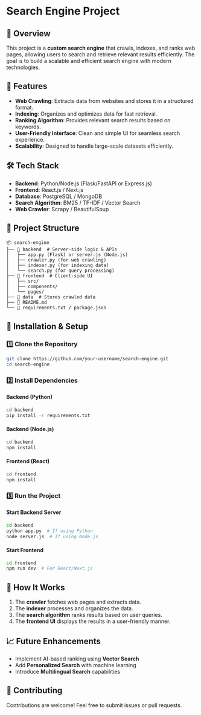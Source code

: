 # Search Engine Project

## 📌 Overview
This project is a **custom search engine** that crawls, indexes, and ranks web pages, allowing users to search and retrieve relevant results efficiently. The goal is to build a scalable and efficient search engine with modern technologies.

## 🚀 Features
- **Web Crawling**: Extracts data from websites and stores it in a structured format.
- **Indexing**: Organizes and optimizes data for fast retrieval.
- **Ranking Algorithm**: Provides relevant search results based on keywords.
- **User-Friendly Interface**: Clean and simple UI for seamless search experience.
- **Scalability**: Designed to handle large-scale datasets efficiently.

## 🛠️ Tech Stack
- **Backend**: Python/Node.js (Flask/FastAPI or Express.js)
- **Frontend**: React.js / Next.js
- **Database**: PostgreSQL / MongoDB
- **Search Algorithm**: BM25 / TF-IDF / Vector Search
- **Web Crawler**: Scrapy / BeautifulSoup

## 📂 Project Structure
```
📦 search-engine
├── 📂 backend  # Server-side logic & APIs
│   ├── app.py (Flask) or server.js (Node.js)
│   ├── crawler.py (for web crawling)
│   ├── indexer.py (for indexing data)
│   └── search.py (for query processing)
├── 📂 frontend  # Client-side UI
│   ├── src/
│   ├── components/
│   └── pages/
├── 📂 data  # Stores crawled data
├── 📜 README.md
└── 📜 requirements.txt / package.json
```

## 🔧 Installation & Setup
### 1️⃣ Clone the Repository
```bash
git clone https://github.com/your-username/search-engine.git
cd search-engine
```

### 2️⃣ Install Dependencies
#### Backend (Python)
```bash
cd backend
pip install -r requirements.txt
```
#### Backend (Node.js)
```bash
cd backend
npm install
```
#### Frontend (React)
```bash
cd frontend
npm install
```

### 3️⃣ Run the Project
#### Start Backend Server
```bash
cd backend
python app.py  # If using Python
node server.js  # If using Node.js
```
#### Start Frontend
```bash
cd frontend
npm run dev  # For React/Next.js
```

## 📌 How It Works
1. The **crawler** fetches web pages and extracts data.
2. The **indexer** processes and organizes the data.
3. The **search algorithm** ranks results based on user queries.
4. The **frontend UI** displays the results in a user-friendly manner.

## 📈 Future Enhancements
- Implement AI-based ranking using **Vector Search**
- Add **Personalized Search** with machine learning
- Introduce **Multilingual Search** capabilities

## 🤝 Contributing
Contributions are welcome! Feel free to submit issues or pull requests.
